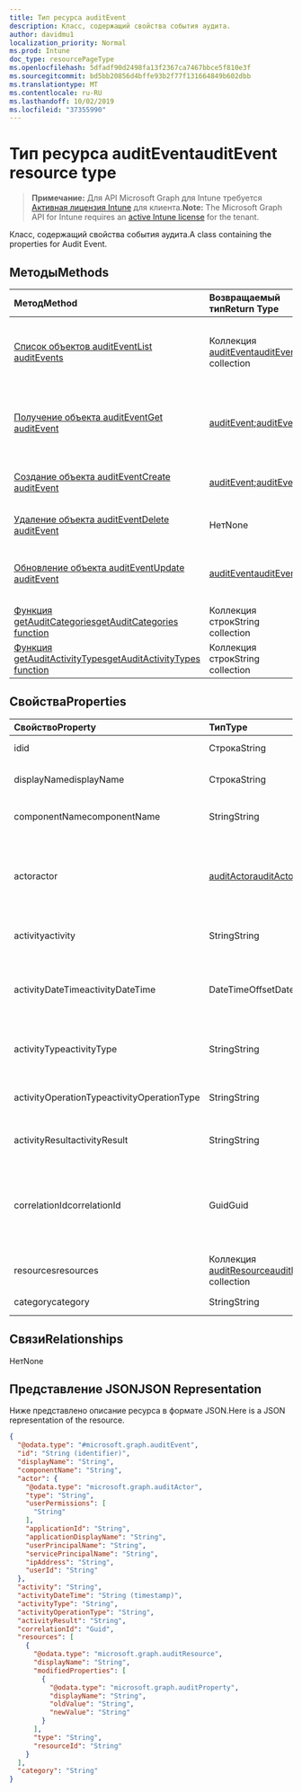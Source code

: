 ```yaml
---
title: Тип ресурса auditEvent
description: Класс, содержащий свойства события аудита.
author: davidmu1
localization_priority: Normal
ms.prod: Intune
doc_type: resourcePageType
ms.openlocfilehash: 5dfadf90d2498fa13f2367ca7467bbce5f810e3f
ms.sourcegitcommit: bd5bb20856d4bffe93b2f77f131664849b602dbb
ms.translationtype: MT
ms.contentlocale: ru-RU
ms.lasthandoff: 10/02/2019
ms.locfileid: "37355990"
---
```

# <a name="auditevent-resource-type"></a><span data-ttu-id="566a0-103">Тип ресурса auditEvent</span><span class="sxs-lookup"><span data-stu-id="566a0-103">auditEvent resource type</span></span>

> <span data-ttu-id="566a0-104">**Примечание:** Для API Microsoft Graph для Intune требуется [Активная лицензия Intune](https://go.microsoft.com/fwlink/?linkid=839381) для клиента.</span><span class="sxs-lookup"><span data-stu-id="566a0-104">**Note:** The Microsoft Graph API for Intune requires an [active Intune license](https://go.microsoft.com/fwlink/?linkid=839381) for the tenant.</span></span>

<span data-ttu-id="566a0-105">Класс, содержащий свойства события аудита.</span><span class="sxs-lookup"><span data-stu-id="566a0-105">A class containing the properties for Audit Event.</span></span>

## <a name="methods"></a><span data-ttu-id="566a0-106">Методы</span><span class="sxs-lookup"><span data-stu-id="566a0-106">Methods</span></span>
|<span data-ttu-id="566a0-107">Метод</span><span class="sxs-lookup"><span data-stu-id="566a0-107">Method</span></span>|<span data-ttu-id="566a0-108">Возвращаемый тип</span><span class="sxs-lookup"><span data-stu-id="566a0-108">Return Type</span></span>|<span data-ttu-id="566a0-109">Описание</span><span class="sxs-lookup"><span data-stu-id="566a0-109">Description</span></span>|
|:---|:---|:---|
|[<span data-ttu-id="566a0-110">Список объектов auditEvent</span><span class="sxs-lookup"><span data-stu-id="566a0-110">List auditEvents</span></span>](../api/intune-auditing-auditevent-list.md)|<span data-ttu-id="566a0-111">Коллекция [auditEvent](../resources/intune-auditing-auditevent.md)</span><span class="sxs-lookup"><span data-stu-id="566a0-111">[auditEvent](../resources/intune-auditing-auditevent.md) collection</span></span>|<span data-ttu-id="566a0-112">Список свойств и связей объектов [auditEvent](../resources/intune-auditing-auditevent.md).</span><span class="sxs-lookup"><span data-stu-id="566a0-112">List properties and relationships of the [auditEvent](../resources/intune-auditing-auditevent.md) objects.</span></span>|
|[<span data-ttu-id="566a0-113">Получение объекта auditEvent</span><span class="sxs-lookup"><span data-stu-id="566a0-113">Get auditEvent</span></span>](../api/intune-auditing-auditevent-get.md)|<span data-ttu-id="566a0-114">[auditEvent](../resources/intune-auditing-auditevent.md);</span><span class="sxs-lookup"><span data-stu-id="566a0-114">[auditEvent](../resources/intune-auditing-auditevent.md)</span></span>|<span data-ttu-id="566a0-115">Чтение свойств и связей объекта [auditEvent](../resources/intune-auditing-auditevent.md).</span><span class="sxs-lookup"><span data-stu-id="566a0-115">Read properties and relationships of the [auditEvent](../resources/intune-auditing-auditevent.md) object.</span></span>|
|[<span data-ttu-id="566a0-116">Создание объекта auditEvent</span><span class="sxs-lookup"><span data-stu-id="566a0-116">Create auditEvent</span></span>](../api/intune-auditing-auditevent-create.md)|<span data-ttu-id="566a0-117">[auditEvent](../resources/intune-auditing-auditevent.md);</span><span class="sxs-lookup"><span data-stu-id="566a0-117">[auditEvent](../resources/intune-auditing-auditevent.md)</span></span>|<span data-ttu-id="566a0-118">Создание объекта [auditEvent](../resources/intune-auditing-auditevent.md).</span><span class="sxs-lookup"><span data-stu-id="566a0-118">Create a new [auditEvent](../resources/intune-auditing-auditevent.md) object.</span></span>|
|[<span data-ttu-id="566a0-119">Удаление объекта auditEvent</span><span class="sxs-lookup"><span data-stu-id="566a0-119">Delete auditEvent</span></span>](../api/intune-auditing-auditevent-delete.md)|<span data-ttu-id="566a0-120">Нет</span><span class="sxs-lookup"><span data-stu-id="566a0-120">None</span></span>|<span data-ttu-id="566a0-121">Удаляет объект [auditEvent](../resources/intune-auditing-auditevent.md).</span><span class="sxs-lookup"><span data-stu-id="566a0-121">Deletes a [auditEvent](../resources/intune-auditing-auditevent.md).</span></span>|
|[<span data-ttu-id="566a0-122">Обновление объекта auditEvent</span><span class="sxs-lookup"><span data-stu-id="566a0-122">Update auditEvent</span></span>](../api/intune-auditing-auditevent-update.md)|[<span data-ttu-id="566a0-123">auditEvent</span><span class="sxs-lookup"><span data-stu-id="566a0-123">auditEvent</span></span>](../resources/intune-auditing-auditevent.md)|<span data-ttu-id="566a0-124">Обновление свойств объекта [auditEvent](../resources/intune-auditing-auditevent.md).</span><span class="sxs-lookup"><span data-stu-id="566a0-124">Update the properties of a [auditEvent](../resources/intune-auditing-auditevent.md) object.</span></span>|
|[<span data-ttu-id="566a0-125">Функция getAuditCategories</span><span class="sxs-lookup"><span data-stu-id="566a0-125">getAuditCategories function</span></span>](../api/intune-auditing-auditevent-getauditcategories.md)|<span data-ttu-id="566a0-126">Коллекция строк</span><span class="sxs-lookup"><span data-stu-id="566a0-126">String collection</span></span>|<span data-ttu-id="566a0-127">Н/Д</span><span class="sxs-lookup"><span data-stu-id="566a0-127">Not yet documented</span></span>|
|[<span data-ttu-id="566a0-128">Функция getAuditActivityTypes</span><span class="sxs-lookup"><span data-stu-id="566a0-128">getAuditActivityTypes function</span></span>](../api/intune-auditing-auditevent-getauditactivitytypes.md)|<span data-ttu-id="566a0-129">Коллекция строк</span><span class="sxs-lookup"><span data-stu-id="566a0-129">String collection</span></span>|<span data-ttu-id="566a0-130">Н/Д</span><span class="sxs-lookup"><span data-stu-id="566a0-130">Not yet documented</span></span>|

## <a name="properties"></a><span data-ttu-id="566a0-131">Свойства</span><span class="sxs-lookup"><span data-stu-id="566a0-131">Properties</span></span>
|<span data-ttu-id="566a0-132">Свойство</span><span class="sxs-lookup"><span data-stu-id="566a0-132">Property</span></span>|<span data-ttu-id="566a0-133">Тип</span><span class="sxs-lookup"><span data-stu-id="566a0-133">Type</span></span>|<span data-ttu-id="566a0-134">Описание</span><span class="sxs-lookup"><span data-stu-id="566a0-134">Description</span></span>|
|:---|:---|:---|
|<span data-ttu-id="566a0-135">id</span><span class="sxs-lookup"><span data-stu-id="566a0-135">id</span></span>|<span data-ttu-id="566a0-136">Строка</span><span class="sxs-lookup"><span data-stu-id="566a0-136">String</span></span>|<span data-ttu-id="566a0-137">Ключ объекта.</span><span class="sxs-lookup"><span data-stu-id="566a0-137">Key of the entity.</span></span>|
|<span data-ttu-id="566a0-138">displayName</span><span class="sxs-lookup"><span data-stu-id="566a0-138">displayName</span></span>|<span data-ttu-id="566a0-139">Строка</span><span class="sxs-lookup"><span data-stu-id="566a0-139">String</span></span>|<span data-ttu-id="566a0-140">Отображаемое имя события.</span><span class="sxs-lookup"><span data-stu-id="566a0-140">Event display name.</span></span>|
|<span data-ttu-id="566a0-141">componentName</span><span class="sxs-lookup"><span data-stu-id="566a0-141">componentName</span></span>|<span data-ttu-id="566a0-142">String</span><span class="sxs-lookup"><span data-stu-id="566a0-142">String</span></span>|<span data-ttu-id="566a0-143">Имя компонента.</span><span class="sxs-lookup"><span data-stu-id="566a0-143">Component name.</span></span>|
|<span data-ttu-id="566a0-144">actor</span><span class="sxs-lookup"><span data-stu-id="566a0-144">actor</span></span>|[<span data-ttu-id="566a0-145">auditActor</span><span class="sxs-lookup"><span data-stu-id="566a0-145">auditActor</span></span>](../resources/intune-auditing-auditactor.md)|<span data-ttu-id="566a0-146">Пользователь AAD и приложение, связанные с событием аудита.</span><span class="sxs-lookup"><span data-stu-id="566a0-146">AAD user and application that are associated with the audit event.</span></span>|
|<span data-ttu-id="566a0-147">activity</span><span class="sxs-lookup"><span data-stu-id="566a0-147">activity</span></span>|<span data-ttu-id="566a0-148">String</span><span class="sxs-lookup"><span data-stu-id="566a0-148">String</span></span>|<span data-ttu-id="566a0-149">Понятное имя действия.</span><span class="sxs-lookup"><span data-stu-id="566a0-149">Friendly name of the activity.</span></span>|
|<span data-ttu-id="566a0-150">activityDateTime</span><span class="sxs-lookup"><span data-stu-id="566a0-150">activityDateTime</span></span>|<span data-ttu-id="566a0-151">DateTimeOffset</span><span class="sxs-lookup"><span data-stu-id="566a0-151">DateTimeOffset</span></span>|<span data-ttu-id="566a0-152">Дата и время выполнения действия (в формате UTC).</span><span class="sxs-lookup"><span data-stu-id="566a0-152">The date time in UTC when the activity was performed.</span></span>|
|<span data-ttu-id="566a0-153">activityType</span><span class="sxs-lookup"><span data-stu-id="566a0-153">activityType</span></span>|<span data-ttu-id="566a0-154">String</span><span class="sxs-lookup"><span data-stu-id="566a0-154">String</span></span>|<span data-ttu-id="566a0-155">Тип выполненного действия.</span><span class="sxs-lookup"><span data-stu-id="566a0-155">The type of activity that was being performed.</span></span>|
|<span data-ttu-id="566a0-156">activityOperationType</span><span class="sxs-lookup"><span data-stu-id="566a0-156">activityOperationType</span></span>|<span data-ttu-id="566a0-157">String</span><span class="sxs-lookup"><span data-stu-id="566a0-157">String</span></span>|<span data-ttu-id="566a0-158">Тип операции HTTP для действия.</span><span class="sxs-lookup"><span data-stu-id="566a0-158">The HTTP operation type of the activity.</span></span>|
|<span data-ttu-id="566a0-159">activityResult</span><span class="sxs-lookup"><span data-stu-id="566a0-159">activityResult</span></span>|<span data-ttu-id="566a0-160">String</span><span class="sxs-lookup"><span data-stu-id="566a0-160">String</span></span>|<span data-ttu-id="566a0-161">Результат действия.</span><span class="sxs-lookup"><span data-stu-id="566a0-161">The result of the activity.</span></span>|
|<span data-ttu-id="566a0-162">correlationId</span><span class="sxs-lookup"><span data-stu-id="566a0-162">correlationId</span></span>|<span data-ttu-id="566a0-163">Guid</span><span class="sxs-lookup"><span data-stu-id="566a0-163">Guid</span></span>|<span data-ttu-id="566a0-164">ИД клиентского запроса, используемый для согласования действий в системе.</span><span class="sxs-lookup"><span data-stu-id="566a0-164">The client request Id that is used to correlate activity within the system.</span></span>|
|<span data-ttu-id="566a0-165">resources</span><span class="sxs-lookup"><span data-stu-id="566a0-165">resources</span></span>|<span data-ttu-id="566a0-166">Коллекция [auditResource](../resources/intune-auditing-auditresource.md)</span><span class="sxs-lookup"><span data-stu-id="566a0-166">[auditResource](../resources/intune-auditing-auditresource.md) collection</span></span>|<span data-ttu-id="566a0-167">Изменяемые ресурсы.</span><span class="sxs-lookup"><span data-stu-id="566a0-167">Resources being modified.</span></span>|
|<span data-ttu-id="566a0-168">category</span><span class="sxs-lookup"><span data-stu-id="566a0-168">category</span></span>|<span data-ttu-id="566a0-169">String</span><span class="sxs-lookup"><span data-stu-id="566a0-169">String</span></span>|<span data-ttu-id="566a0-170">Категория аудита.</span><span class="sxs-lookup"><span data-stu-id="566a0-170">Audit category.</span></span>|

## <a name="relationships"></a><span data-ttu-id="566a0-171">Связи</span><span class="sxs-lookup"><span data-stu-id="566a0-171">Relationships</span></span>
<span data-ttu-id="566a0-172">Нет</span><span class="sxs-lookup"><span data-stu-id="566a0-172">None</span></span>

## <a name="json-representation"></a><span data-ttu-id="566a0-173">Представление JSON</span><span class="sxs-lookup"><span data-stu-id="566a0-173">JSON Representation</span></span>
<span data-ttu-id="566a0-174">Ниже представлено описание ресурса в формате JSON.</span><span class="sxs-lookup"><span data-stu-id="566a0-174">Here is a JSON representation of the resource.</span></span>
<!-- {
  "blockType": "resource",
  "keyProperty": "id",
  "@odata.type": "microsoft.graph.auditEvent"
}
-->
``` json
{
  "@odata.type": "#microsoft.graph.auditEvent",
  "id": "String (identifier)",
  "displayName": "String",
  "componentName": "String",
  "actor": {
    "@odata.type": "microsoft.graph.auditActor",
    "type": "String",
    "userPermissions": [
      "String"
    ],
    "applicationId": "String",
    "applicationDisplayName": "String",
    "userPrincipalName": "String",
    "servicePrincipalName": "String",
    "ipAddress": "String",
    "userId": "String"
  },
  "activity": "String",
  "activityDateTime": "String (timestamp)",
  "activityType": "String",
  "activityOperationType": "String",
  "activityResult": "String",
  "correlationId": "Guid",
  "resources": [
    {
      "@odata.type": "microsoft.graph.auditResource",
      "displayName": "String",
      "modifiedProperties": [
        {
          "@odata.type": "microsoft.graph.auditProperty",
          "displayName": "String",
          "oldValue": "String",
          "newValue": "String"
        }
      ],
      "type": "String",
      "resourceId": "String"
    }
  ],
  "category": "String"
}
```




